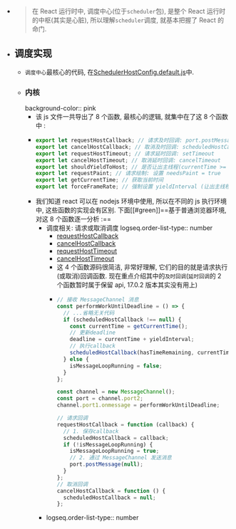 - > 在 React 运行时中, 调度中心(位于`scheduler`包), 是整个 React 运行时的中枢(其实是心脏), 所以理解`scheduler`调度, 就基本把握了 React 的命门.
- ## 调度实现
	- `调度中心`最核心的代码, 在[SchedulerHostConfig.default.js](https://github.com/facebook/react/blob/v17.0.2/packages/scheduler/src/forks/SchedulerHostConfig.default.js)中.
	- ### 内核
	  background-color:: pink
		- 该 js 文件一共导出了 8 个函数, 最核心的逻辑, 就集中在了这 8 个函数中 :
		- ```js
		  export let requestHostCallback; // 请求及时回调: port.postMessage
		  export let cancelHostCallback; // 取消及时回调: scheduledHostCallback = null
		  export let requestHostTimeout; // 请求延时回调: setTimeout
		  export let cancelHostTimeout; // 取消延时回调: cancelTimeout
		  export let shouldYieldToHost; // 是否让出主线程(currentTime >= deadline && needsPaint): 让浏览器能够执行更高优先级的任务(如ui绘制, 用户输入等)
		  export let requestPaint; // 请求绘制: 设置 needsPaint = true
		  export let getCurrentTime; // 获取当前时间
		  export let forceFrameRate; // 强制设置 yieldInterval (让出主线程的周期). 这个函数虽然存在, 但是从源码来看, 几乎没有用到
		  ```
		- 我们知道 react 可以在 nodejs 环境中使用, 所以在不同的 js 执行环境中, 这些函数的实现会有区别. 下面[[#green]]==基于普通浏览器环境, 对这 8 个函数逐一分析 :==
			- 调度相关: 请求或取消调度
			  logseq.order-list-type:: number
				- [requestHostCallback](https://github.com/facebook/react/blob/v17.0.2/packages/scheduler/src/forks/SchedulerHostConfig.default.js#L224-L230)
				- [cancelHostCallback](https://github.com/facebook/react/blob/v17.0.2/packages/scheduler/src/forks/SchedulerHostConfig.default.js#L232-L234)
				- [requestHostTimeout](https://github.com/facebook/react/blob/v17.0.2/packages/scheduler/src/forks/SchedulerHostConfig.default.js#L236-L240)
				- [cancelHostTimeout](https://github.com/facebook/react/blob/v17.0.2/packages/scheduler/src/forks/SchedulerHostConfig.default.js#L242-L245)
				- 这 4 个函数源码很简洁, 非常好理解, 它们的目的就是请求执行(或取消)回调函数. 现在重点介绍其中的`及时回调`(`延时回调`的 2 个函数暂时属于保留 api, 17.0.2 版本其实没有用上)
				- ```js
				  // 接收 MessageChannel 消息
				  const performWorkUntilDeadline = () => {
				    // ...省略无关代码
				    if (scheduledHostCallback !== null) {
				      const currentTime = getCurrentTime();
				      // 更新deadline
				      deadline = currentTime + yieldInterval;
				      // 执行callback
				      scheduledHostCallback(hasTimeRemaining, currentTime);
				    } else {
				      isMessageLoopRunning = false;
				    }
				  };
				  
				  const channel = new MessageChannel();
				  const port = channel.port2;
				  channel.port1.onmessage = performWorkUntilDeadline;
				  
				  // 请求回调
				  requestHostCallback = function (callback) {
				    // 1. 保存callback
				    scheduledHostCallback = callback;
				    if (!isMessageLoopRunning) {
				      isMessageLoopRunning = true;
				      // 2. 通过 MessageChannel 发送消息
				      port.postMessage(null);
				    }
				  };
				  // 取消回调
				  cancelHostCallback = function () {
				    scheduledHostCallback = null;
				  };
				  ```
			- logseq.order-list-type:: number